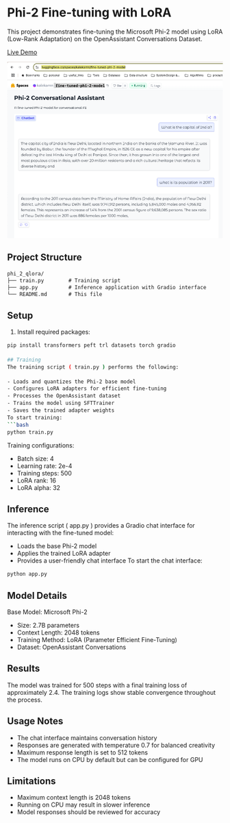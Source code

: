 # Phi-2 Fine-tuning with LoRA

This project demonstrates fine-tuning the Microsoft Phi-2 model using LoRA (Low-Rank Adaptation) on the OpenAssistant Conversations Dataset.

[Live Demo](https://huggingface.co/spaces/kalekarnn/fine-tuned-phi-2-model)


![chat](chat.png)

## Project Structure
```
phi_2_qlora/
├── train.py        # Training script
├── app.py          # Inference application with Gradio interface
└── README.md       # This file
```

## Setup

1. Install required packages:
```bash
pip install transformers peft trl datasets torch gradio

## Training
The training script ( train.py ) performs the following:

- Loads and quantizes the Phi-2 base model
- Configures LoRA adapters for efficient fine-tuning
- Processes the OpenAssistant dataset
- Trains the model using SFTTrainer
- Saves the trained adapter weights
To start training:
```bash
python train.py
```

Training configurations:

- Batch size: 4
- Learning rate: 2e-4
- Training steps: 500
- LoRA rank: 16
- LoRA alpha: 32

## Inference
The inference script ( app.py ) provides a Gradio chat interface for interacting with the fine-tuned model:

- Loads the base Phi-2 model
- Applies the trained LoRA adapter
- Provides a user-friendly chat interface
To start the chat interface:

```bash
python app.py
```

## Model Details
Base Model: Microsoft Phi-2

- Size: 2.7B parameters
- Context Length: 2048 tokens
- Training Method: LoRA (Parameter Efficient Fine-Tuning)
- Dataset: OpenAssistant Conversations
## Results
The model was trained for 500 steps with a final training loss of approximately 2.4. The training logs show stable convergence throughout the process.

## Usage Notes
- The chat interface maintains conversation history
- Responses are generated with temperature 0.7 for balanced creativity
- Maximum response length is set to 512 tokens
- The model runs on CPU by default but can be configured for GPU
## Limitations
- Maximum context length is 2048 tokens
- Running on CPU may result in slower inference
- Model responses should be reviewed for accuracy
